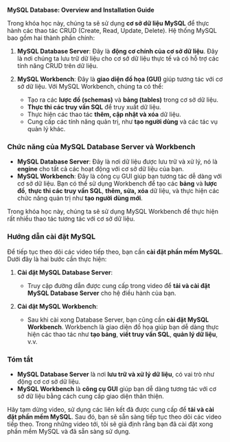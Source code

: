 **MySQL Database: Overview and Installation Guide**

Trong khóa học này, chúng ta sẽ sử dụng **cơ sở dữ liệu MySQL** để thực hành các thao tác CRUD (Create, Read, Update, Delete). Hệ thống MySQL bao gồm hai thành phần chính:

1. **MySQL Database Server**: Đây là **động cơ chính của cơ sở dữ liệu**. Đây là nơi chúng ta lưu trữ dữ liệu cho cơ sở dữ liệu thực tế và có hỗ trợ các tính năng CRUD trên dữ liệu.

2. **MySQL Workbench**: Đây là **giao diện đồ họa (GUI)** giúp tương tác với cơ sở dữ liệu. Với MySQL Workbench, chúng ta có thể:
   - Tạo ra các **lược đồ (schemas)** và **bảng (tables)** trong cơ sở dữ liệu.
   - **Thực thi các truy vấn SQL** để truy xuất dữ liệu.
   - Thực hiện các thao tác **thêm, cập nhật và xóa** dữ liệu.
   - Cung cấp các tính năng quản trị, như **tạo người dùng** và các tác vụ quản lý khác.

### Chức năng của MySQL Database Server và Workbench

- **MySQL Database Server**: Đây là nơi dữ liệu được lưu trữ và xử lý, nó là **engine** cho tất cả các hoạt động với cơ sở dữ liệu của bạn.
- **MySQL Workbench**: Đây là công cụ GUI giúp bạn tương tác dễ dàng với cơ sở dữ liệu. Bạn có thể sử dụng Workbench để tạo các **bảng** và **lược đồ**, **thực thi các truy vấn SQL**, **thêm, sửa, xóa** dữ liệu, và thực hiện các chức năng quản trị như **tạo người dùng mới**.

Trong khóa học này, chúng ta sẽ sử dụng MySQL Workbench để thực hiện rất nhiều thao tác tương tác với cơ sở dữ liệu.

### Hướng dẫn cài đặt MySQL

Để tiếp tục theo dõi các video tiếp theo, bạn cần **cài đặt phần mềm MySQL**. Dưới đây là hai bước cần thực hiện:

1. **Cài đặt MySQL Database Server**:
   - Truy cập đường dẫn được cung cấp trong video để **tải và cài đặt MySQL Database Server** cho hệ điều hành của bạn.

2. **Cài đặt MySQL Workbench**:
   - Sau khi cài xong Database Server, bạn cũng cần **cài đặt MySQL Workbench**. Workbench là giao diện đồ họa giúp bạn dễ dàng thực hiện các thao tác như **tạo bảng**, **viết truy vấn SQL**, **quản lý dữ liệu**, v.v.

### Tóm tắt

- **MySQL Database Server** là nơi **lưu trữ và xử lý dữ liệu**, có vai trò như động cơ cơ sở dữ liệu.
- **MySQL Workbench** là **công cụ GUI** giúp bạn dễ dàng tương tác với cơ sở dữ liệu bằng cách cung cấp giao diện thân thiện.

Hãy tạm dừng video, sử dụng các liên kết đã được cung cấp để **tải và cài đặt phần mềm MySQL**. Sau đó, bạn sẽ sẵn sàng tiếp tục theo dõi các video tiếp theo. Trong những video tới, tôi sẽ giả định rằng bạn đã cài đặt xong phần mềm MySQL và đã sẵn sàng sử dụng.
